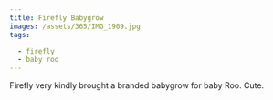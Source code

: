 ```yaml
---
title: Firefly Babygrow
images: /assets/365/IMG_1909.jpg
tags:

  - firefly
  - baby roo
---
```

Firefly very kindly brought a branded babygrow for baby Roo. Cute.